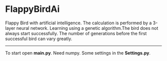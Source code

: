 # FlappyBirdAi
Flappy Bird with artificial intelligence. The calculation is performed by a 3-layer neural network. Learning using a genetic algorithm.The bird does not always start successfully.  The number of generations before the first successful bird can vary greatly.  
____
To start open **main.py**. Need numpy. Some settings in the **Settings.py**.
